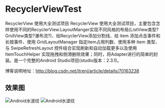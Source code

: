 # RecyclerViewTest
RecyclerView 使用大全测试项目
RecyclerView 使用大全测试项目，主要包含怎样使用不同的RecyclerView.LayoutManger实现不同风格的布局(ListView类型?GridView类型?瀑布流?)、给RecyclerView添加分割线、给 item 添加点击事件和长按事件、使用 GridLayoutManager 指定item占用列数、使用多种 item 类型、与 SwipeRefreshLayout 控件结合实现刷新和自动加载更多以及使用 ItemTouchHelper 实现拖拽和侧滑删除效果；同时，将Adapter进行的简单的封装。是一个完整的Android Studio项目(studio版本：2.3.1)。 

博客说明地址：<http://blog.csdn.net/itrenj/article/details/70163238>

## 效果图
![Android水波纹](http://img.blog.csdn.net/20161225222622327?watermark/2/text/aHR0cDovL2Jsb2cuY3Nkbi5uZXQvSVRSZW5q/font/5a6L5L2T/fontsize/400/fill/I0JBQkFCMA==/dissolve/70/gravity/Center)     ![Android水波纹](http://img.blog.csdn.net/20161225222639977?watermark/2/text/aHR0cDovL2Jsb2cuY3Nkbi5uZXQvSVRSZW5q/font/5a6L5L2T/fontsize/400/fill/I0JBQkFCMA==/dissolve/70/gravity/Center)
